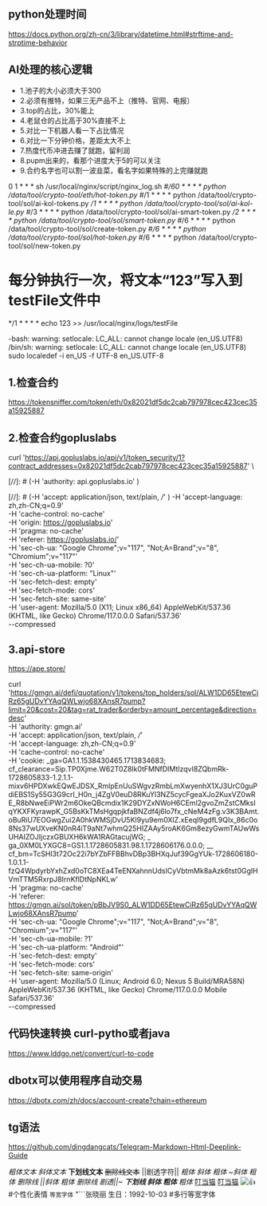 ## python处理时间

https://docs.python.org/zh-cn/3/library/datetime.html#strftime-and-strptime-behavior

## AI处理的核心逻辑

- 1.池子的大小必须大于300
- 2.必须有推特，如果三无产品不上（推特、官网、电报）
- 3.top的占比，30%能上
- 4.老鼠仓的占比高于30%直接不上
- 5.对比一下机器人看一下占比情况
- 6.对比一下分钟价格，差距太大不上
- 7.热度代币冲进去赚了就跑，留利润
- 8.pupm出来的，看那个进度大于5的可以关注
- 9.合约名字也可以割一波韭菜，看名字如果特殊的上完赚就跑

0 1 * * * sh /usr/local/nginx/script/nginx_log.sh
#*/60 * * * *  python /data/tool/crypto-tool/eth/hot-token.py
#*/1 * * * * python /data/tool/crypto-tool/sol/ai-kol-tokens.py
*/1 * * * * python /data/tool/crypto-tool/sol/ai-kol-le.py
#*/3 * * * * python /data/tool/crypto-tool/sol/ai-smart-token.py
*/2 * * * *  python /data/tool/crypto-tool/sol/smart-token.py
#*/6 * * * *  python /data/tool/crypto-tool/sol/create-token.py
#*/6 * * * *  python /data/tool/crypto-tool/sol/hot-token.py
#*/6 * * * *  python /data/tool/crypto-tool/sol/new-token.py

# 每分钟执行一次，将文本“123”写入到testFile文件中

*/1 * * * * echo 123 >> /usr/local/nginx/logs/testFile

-bash: warning: setlocale: LC_ALL: cannot change locale (en_US.UTF8)
/bin/sh: warning: setlocale: LC_ALL: cannot change locale (en_US.UTF8)
sudo localedef -i en_US -f UTF-8 en_US.UTF-8

## 1.检查合约

https://tokensniffer.com/token/eth/0x82021df5dc2cab797978cec423cec35a15925887

## 2.检查合约gopluslabs

curl 'https://api.gopluslabs.io/api/v1/token_security/1?contract_addresses=0x82021df5dc2cab797978cec423cec35a15925887' \

[//]: # (-H 'authority: api.gopluslabs.io' \)

[//]: # (-H 'accept: application/json, text/plain, */*' \)
-H 'accept-language: zh,zh-CN;q=0.9' \
-H 'cache-control: no-cache' \
-H 'origin: https://gopluslabs.io' \
-H 'pragma: no-cache' \
-H 'referer: https://gopluslabs.io/' \
-H 'sec-ch-ua: "Google Chrome";v="117", "Not;A=Brand";v="8", "Chromium";v="117"' \
-H 'sec-ch-ua-mobile: ?0' \
-H 'sec-ch-ua-platform: "Linux"' \
-H 'sec-fetch-dest: empty' \
-H 'sec-fetch-mode: cors' \
-H 'sec-fetch-site: same-site' \
-H 'user-agent: Mozilla/5.0 (X11; Linux x86_64) AppleWebKit/537.36 (KHTML, like Gecko) Chrome/117.0.0.0 Safari/537.36' \
--compressed

## 3.api-store

https://ape.store/

curl 'https://gmgn.ai/defi/quotation/v1/tokens/top_holders/sol/ALW1DD65EtewCiRz65gUDvYYAqQWLwjo68XAnsR7pump?limit=20&cost=20&tag=rat_trader&orderby=amount_percentage&direction=desc' \
-H 'authority: gmgn.ai' \
-H 'accept: application/json, text/plain, */*' \
-H 'accept-language: zh,zh-CN;q=0.9' \
-H 'cache-control: no-cache' \
-H 'cookie: _ga=GA1.1.1538430465.1713834683;
cf_clearance=Sip.TP0Xjme.W62T0Z8lk0tFMNfDIMtlzqvI8ZQbmRk-1728605833-1.2.1.1-mixv6HPDXwkEQwEJDSX_RmlpEnUuSWgvzRmbLmXwyenhX1XJ3UrC0guPdiEBS1Sy55G3G9crI_H0n_j4ZgV0euD8RKuYl3NZ5cycFgeaXJo2KuxVZ0wRE_R8bNweEiPWr2m6OkeQBcmdix1K29DYZxNWoH6CEml2gvoZmZstCMksIqYKXFKyrawpK_G5BsKkTMsHgqpjkfaBNZdf4j6lo7fx_cNeM4zFg.v3K3BAmt.oBuRiU7EOGwgZui2A0hkWMSjDvU5Kl9yu9em0XlZ.xEeqI9gdfL9QIx_86c0o8Ns37wUXveKN0nR4iT9aNt7whmQ25HIZAAy5roAK6Gm8ezyGwmTAUwWsUHAIZOJIjczxGBUXH6kWA1RAGtacujWG; _
ga_0XM0LYXGC8=GS1.1.1728605831.98.1.1728606176.0.0.0; __
cf_bm=TcSHl3t72Oc22i7bYZbFFBBhvDBp3BHXqJuf39GgYUk-1728606180-1.0.1.1-fzQ4WpdyrbYxhZxd0oTC8XEa4TeENXahnnUdsICyVbtmMk8aAzk6tst0GglHVmTTM5RxrpJ8IrnKflDtNpNKLw' \
-H 'pragma: no-cache' \
-H 'referer: https://gmgn.ai/sol/token/pBbJV9S0_ALW1DD65EtewCiRz65gUDvYYAqQWLwjo68XAnsR7pump' \
-H 'sec-ch-ua: "Google Chrome";v="117", "Not;A=Brand";v="8", "Chromium";v="117"' \
-H 'sec-ch-ua-mobile: ?1' \
-H 'sec-ch-ua-platform: "Android"' \
-H 'sec-fetch-dest: empty' \
-H 'sec-fetch-mode: cors' \
-H 'sec-fetch-site: same-origin' \
-H 'user-agent: Mozilla/5.0 (Linux; Android 6.0; Nexus 5 Build/MRA58N) AppleWebKit/537.36 (KHTML, like Gecko)
Chrome/117.0.0.0 Mobile Safari/537.36' \
--compressed

## 代码快速转换 curl-pytho或者java

https://www.lddgo.net/convert/curl-to-code

## dbotx可以使用程序自动交易

https://dbotx.com/zh/docs/account-create?chain=ethereum

## tg语法

https://github.com/dingdangcats/Telegram-Markdown-Html-Deeplink-Guide

*粗体文本*
_斜体文本_
__下划线文本__
~~删除线文本~~
||剧透字符||
*粗体 _斜体 粗体 ~斜体 粗体 删除线 ||斜体 粗体 删除线 剧透||~ __下划线 斜体 粗体___ 粗体*
[叮当猫](http://www.example.com/)
[叮当猫](tg://user?id=123456789)
![👍](tg://emoji?id=5368324170671202286)     #个性化表情
`等宽字体`
"```张晓丽
生日：1992-10-03 #多行等宽字体

```"

